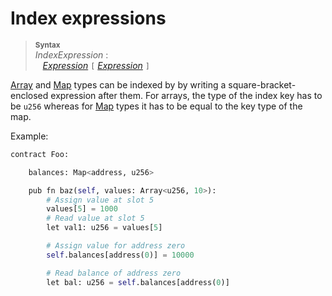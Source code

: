 # Index expressions

> **<sup>Syntax</sup>**\
> _IndexExpression_ :\
> &nbsp;&nbsp; [_Expression_] `[` [_Expression_] `]`

[Array] and [Map] types can be indexed by by writing a square-bracket-enclosed expression after them. For arrays, the type of the index key has to be `u256` whereas for [Map] types it has to be equal to the key type of the map.


Example:

```python
contract Foo:

    balances: Map<address, u256>

    pub fn baz(self, values: Array<u256, 10>):
        # Assign value at slot 5
        values[5] = 1000
        # Read value at slot 5
        let val1: u256 = values[5]

        # Assign value for address zero
        self.balances[address(0)] = 10000

        # Read balance of address zero
        let bal: u256 = self.balances[address(0)]
```

[_Expression_]: expressions.md
[Array]: array_types.md
[Map]: map_type.md
